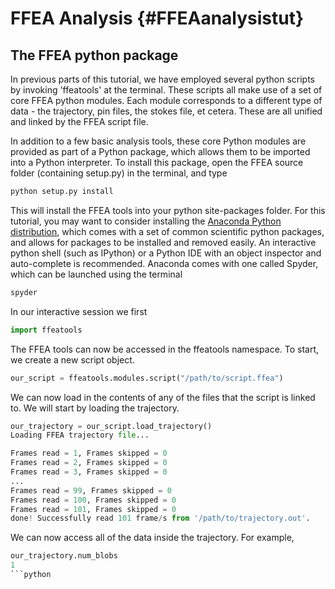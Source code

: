 FFEA Analysis {#FFEAanalysistut}
=============================

## The FFEA python package

In previous parts of this tutorial, we have employed several python scripts by invoking 'ffeatools' at the terminal. These scripts all make use of a set of core FFEA python modules. Each module corresponds to a different type of data - the trajectory, pin files, the stokes file, et cetera. These are all unified and linked by the FFEA script file.

In addition to a few basic analysis tools, these core Python modules are provided as part of a Python package, which allows them to be imported into a Python interpreter. To install this package, open the FFEA source folder (containing setup.py) in the terminal, and type

```sh
python setup.py install
```

This will install the FFEA tools into your python site-packages folder. For this tutorial, you may want to consider installing the [Anaconda Python distribution](https://www.continuum.io/downloads), which comes with a set of common scientific python packages, and allows for packages to be installed and removed easily. An interactive python shell (such as IPython) or a Python IDE with an object inspector and auto-complete is recommended. Anaconda comes with one called Spyder, which can be launched using the terminal

```sh
spyder
```

In our interactive session we first
```python
import ffeatools
```
The FFEA tools can now be accessed in the ffeatools namespace. To start, we create a new script object.

```python
our_script = ffeatools.modules.script("/path/to/script.ffea")
```

We can now load in the contents of any of the files that the script is linked to. We will start by loading the trajectory.

```python
our_trajectory = our_script.load_trajectory()
Loading FFEA trajectory file...

Frames read = 1, Frames skipped = 0
Frames read = 2, Frames skipped = 0
Frames read = 3, Frames skipped = 0
...
Frames read = 99, Frames skipped = 0
Frames read = 100, Frames skipped = 0
Frames read = 101, Frames skipped = 0
done! Successfully read 101 frame/s from '/path/to/trajectory.out'.
```
We can now access all of the data inside the trajectory. For example,

```python
our_trajectory.num_blobs
1
```python
